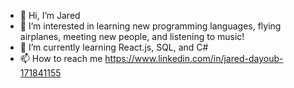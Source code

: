 - 👋 Hi, I’m Jared
- 👀 I’m interested in learning new programming languages, flying airplanes, meeting new people, and listening to music!
- 🌱 I’m currently learning React.js, SQL, and C#
- 📫 How to reach me https://www.linkedin.com/in/jared-dayoub-171841155

<!---
jmdayoub/jmdayoub is a ✨ special ✨ repository because its `README.md` (this file) appears on your GitHub profile.
You can click the Preview link to take a look at your changes.
--->
